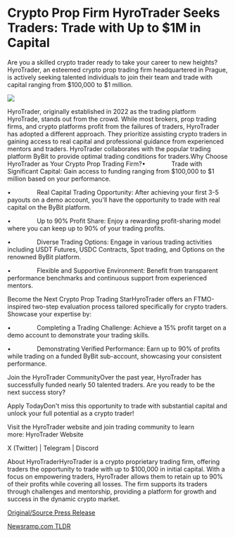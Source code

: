 # Crypto Prop Firm HyroTrader Seeks Traders: Trade with Up to $1M in Capital

Are you a skilled crypto trader ready to take your career to new heights? HyroTrader, an esteemed crypto prop trading firm headquartered in Prague, is actively seeking talented individuals to join their team and trade with capital ranging from $100,000 to $1 million.

![](https://api.blockchainwire.io/uploads/RGBMARKETINGSOLUTIONSSRL/editor_image/bbfa480c-2765-47ee-909f-bb9077776cd8.jpeg)

HyroTrader, originally established in 2022 as the trading platform HyroTrade, stands out from the crowd. While most brokers, prop trading firms, and crypto platforms profit from the failures of traders, HyroTrader has adopted a different approach. They prioritize assisting crypto traders in gaining access to real capital and professional guidance from experienced mentors and traders. HyroTrader collaborates with the popular trading platform ByBit to provide optimal trading conditions for traders.Why Choose HyroTrader as Your Crypto Prop Trading Firm?•               Trade with Significant Capital: Gain access to funding ranging from $100,000 to $1 million based on your performance.

•               Real Capital Trading Opportunity: After achieving your first 3-5 payouts on a demo account, you'll have the opportunity to trade with real capital on the ByBit platform.

•               Up to 90% Profit Share: Enjoy a rewarding profit-sharing model where you can keep up to 90% of your trading profits.

•               Diverse Trading Options: Engage in various trading activities including USDT Futures, USDC Contracts, Spot trading, and Options on the renowned ByBit platform.

•               Flexible and Supportive Environment: Benefit from transparent performance benchmarks and continuous support from experienced mentors.

Become the Next Crypto Prop Trading StarHyroTrader offers an FTMO-inspired two-step evaluation process tailored specifically for crypto traders. Showcase your expertise by:

•               Completing a Trading Challenge: Achieve a 15% profit target on a demo account to demonstrate your trading skills.

•               Demonstrating Verified Performance: Earn up to 90% of profits while trading on a funded ByBit sub-account, showcasing your consistent performance.

Join the HyroTrader CommunityOver the past year, HyroTrader has successfully funded nearly 50 talented traders. Are you ready to be the next success story?

Apply TodayDon't miss this opportunity to trade with substantial capital and unlock your full potential as a crypto trader!

Visit the HyroTrader website and join trading community to learn more: HyroTrader Website

X (Twitter) | Telegram | Discord

About HyroTraderHyroTrader is a crypto proprietary trading firm, offering traders the opportunity to trade with up to $100,000 in initial capital. With a focus on empowering traders, HyroTrader allows them to retain up to 90% of their profits while covering all losses. The firm supports its traders through challenges and mentorship, providing a platform for growth and success in the dynamic crypto market. 

[Original/Source Press Release](https://blockchainwire.io/press-release/crypto-prop-firm-hyrotrader-seeks-traders-trade-with-up-to-1m-in-capital) 

[Newsramp.com TLDR](https://newsramp.com/None) 